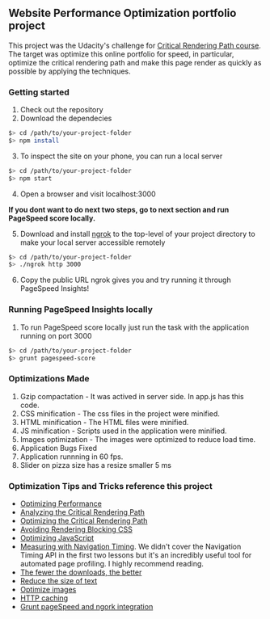 ## Website Performance Optimization portfolio project

This project was the Udacity's challenge for [Critical Rendering Path course](https://www.udacity.com/course/ud884).
The target was optimize this online portfolio for speed, in particular, optimize the critical rendering path and make this page render as quickly as possible by applying the techniques.


### Getting started

1. Check out the repository
2. Download the dependecies

 ```bash
 $> cd /path/to/your-project-folder
 $> npm install
 ```

3.  To inspect the site on your phone, you can run a local server
 
  ```bash
  $> cd /path/to/your-project-folder
  $> npm start
  ```

4. Open a browser and visit localhost:3000

**If you dont want to do next two steps, go to next section and run PageSpeed score locally.**

5. Download and install [ngrok](https://ngrok.com/) to the top-level of your project directory to make your local server accessible remotely 

  ``` bash
  $> cd /path/to/your-project-folder
  $> ./ngrok http 3000
  ```

6. Copy the public URL ngrok gives you and try running it through PageSpeed Insights! 


### Running PageSpeed Insights locally

1. To run PageSpeed score locally just run the task with the application running on port 3000

  ``` bash
  $> cd /path/to/your-project-folder
  $> grunt pagespeed-score
  ```
### Optimizations Made

1. Gzip compactation - It was actived in server side. In app.js has this code.
2. CSS minification - The css files in the project were minified.
3. HTML minification - The HTML files were minified.
4. JS minification - Scripts used in the application were minified.
5. Images optimization - The images were optimized to reduce load time.
6. Application Bugs Fixed
  1. Application runnning in 60 fps.
  2. Slider on pizza size has a resize smaller 5 ms


### Optimization Tips and Tricks reference this project
* [Optimizing Performance](https://developers.google.com/web/fundamentals/performance/ "web performance")
* [Analyzing the Critical Rendering Path](https://developers.google.com/web/fundamentals/performance/critical-rendering-path/analyzing-crp.html "analyzing crp")
* [Optimizing the Critical Rendering Path](https://developers.google.com/web/fundamentals/performance/critical-rendering-path/optimizing-critical-rendering-path.html "optimize the crp!")
* [Avoiding Rendering Blocking CSS](https://developers.google.com/web/fundamentals/performance/critical-rendering-path/render-blocking-css.html "render blocking css")
* [Optimizing JavaScript](https://developers.google.com/web/fundamentals/performance/critical-rendering-path/adding-interactivity-with-javascript.html "javascript")
* [Measuring with Navigation Timing](https://developers.google.com/web/fundamentals/performance/critical-rendering-path/measure-crp.html "nav timing api"). We didn't cover the Navigation Timing API in the first two lessons but it's an incredibly useful tool for automated page profiling. I highly recommend reading.
* <a href="https://developers.google.com/web/fundamentals/performance/optimizing-content-efficiency/eliminate-downloads.html">The fewer the downloads, the better</a>
* <a href="https://developers.google.com/web/fundamentals/performance/optimizing-content-efficiency/optimize-encoding-and-transfer.html">Reduce the size of text</a>
* <a href="https://developers.google.com/web/fundamentals/performance/optimizing-content-efficiency/image-optimization.html">Optimize images</a>
* <a href="https://developers.google.com/web/fundamentals/performance/optimizing-content-efficiency/http-caching.html">HTTP caching</a>
* <a href="http://www.jamescryer.com/2014/06/12/grunt-pagespeed-and-ngrok-locally-testing/">Grunt pageSpeed and ngork integration</a> 


